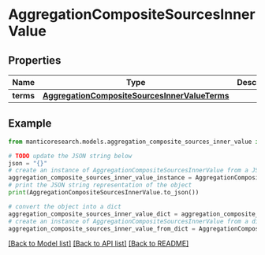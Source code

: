 # AggregationCompositeSourcesInnerValue


## Properties

Name | Type | Description | Notes
------------ | ------------- | ------------- | -------------
**terms** | [**AggregationCompositeSourcesInnerValueTerms**](AggregationCompositeSourcesInnerValueTerms.md) |  | [optional] 

## Example

```python
from manticoresearch.models.aggregation_composite_sources_inner_value import AggregationCompositeSourcesInnerValue

# TODO update the JSON string below
json = "{}"
# create an instance of AggregationCompositeSourcesInnerValue from a JSON string
aggregation_composite_sources_inner_value_instance = AggregationCompositeSourcesInnerValue.from_json(json)
# print the JSON string representation of the object
print(AggregationCompositeSourcesInnerValue.to_json())

# convert the object into a dict
aggregation_composite_sources_inner_value_dict = aggregation_composite_sources_inner_value_instance.to_dict()
# create an instance of AggregationCompositeSourcesInnerValue from a dict
aggregation_composite_sources_inner_value_from_dict = AggregationCompositeSourcesInnerValue.from_dict(aggregation_composite_sources_inner_value_dict)
```
[[Back to Model list]](../README.md#documentation-for-models) [[Back to API list]](../README.md#documentation-for-api-endpoints) [[Back to README]](../README.md)


